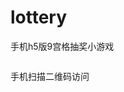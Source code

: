 # lottery

手机h5版9宫格抽奖小游戏

<img src="http://mayi.so/lottery/example/images/code.png" alt="" />

手机扫描二维码访问
